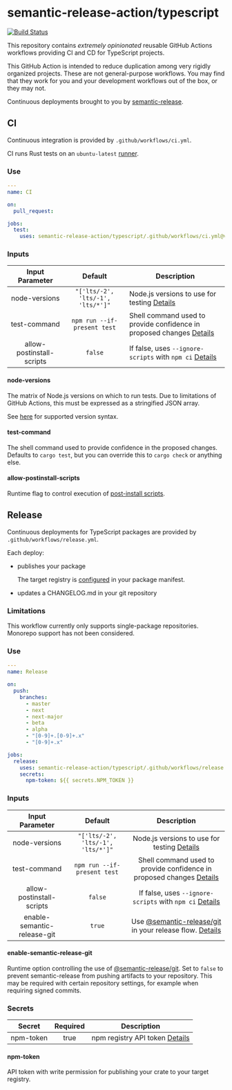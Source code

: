 # semantic-release-action/typescript

[![Build Status]](https://github.com/semantic-release-action/typescript/actions/workflows/host_release.yml)

[build status]: https://github.com/semantic-release-action/typescript/actions/workflows/host_release.yml/badge.svg?event=push

This repository contains _extremely opinionated_ reusable GitHub Actions workflows providing CI and CD for TypeScript projects.

This GitHub Action is intended to reduce duplication among very rigidly organized projects.
These are not general-purpose workflows.
You may find that they work for you and your development workflows out of the box, or they may not.

Continuous deployments brought to you by [semantic-release].

[semantic-release]: https://github.com/semantic-release/semantic-release

## CI

Continuous integration is provided by `.github/workflows/ci.yml`.

CI runs Rust tests on an `ubuntu-latest` [runner].

[runner]: https://docs.github.com/en/actions/using-github-hosted-runners/about-github-hosted-runners#supported-runners-and-hardware-resources

### Use

```yaml
---
name: CI

on:
  pull_request:

jobs:
  test:
    uses: semantic-release-action/typescript/.github/workflows/ci.yml@v1
```

### Inputs

|      Input Parameter      |              Default              | Description                                                                           |
| :-----------------------: | :-------------------------------: | ------------------------------------------------------------------------------------- |
|       node-versions       | `"['lts/-2', 'lts/-1', 'lts/*']"` | Node.js versions to use for testing [Details](#toolchain)                             |
|       test-command        |    `npm run --if-present test`    | Shell command used to provide confidence in proposed changes [Details](#test-command) |
| allow-postinstall-scripts |              `false`              | If false, uses `--ignore-scripts` with `npm ci` [Details](#allow-postinstall-scripts) |

#### node-versions

The matrix of Node.js versions on which to run tests.
Due to limitations of GitHub Actions, this must be expressed as a stringified JSON array.

See [here] for supported version syntax.

[here]: https://github.com/actions/setup-node#supported-version-syntax

#### test-command

The shell command used to provide confidence in the proposed changes.
Defaults to `cargo test`, but you can override this to `cargo check` or anything else.

#### allow-postinstall-scripts

Runtime flag to control execution of [post-install scripts].

[post-install scripts]: https://docs.npmjs.com/cli/v9/commands/npm-ci?v=true#ignore-scripts

## Release

Continuous deployments for TypeScript packages are provided by `.github/workflows/release.yml`.

Each deploy:

- publishes your package

  The target registry is [configured] in your package manifest.

- updates a CHANGELOG.md in your git repository

[configured]: https://docs.npmjs.com/cli/v9/commands/npm-publish#configuration

### Limitations

This workflow currently only supports single-package repositories.
Monorepo support has not been considered.

### Use

```yaml
---
name: Release

on:
  push:
    branches:
      - master
      - next
      - next-major
      - beta
      - alpha
      - "[0-9]+.[0-9]+.x"
      - "[0-9]+.x"

jobs:
  release:
    uses: semantic-release-action/typescript/.github/workflows/release.yml@v1
    secrets:
      npm-token: ${{ secrets.NPM_TOKEN }}
```

### Inputs

|       Input Parameter       |              Default              |                                        Description                                        |
| :-------------------------: | :-------------------------------: | :---------------------------------------------------------------------------------------: |
|        node-versions        | `"['lts/-2', 'lts/-1', 'lts/*']"` |                 Node.js versions to use for testing [Details](#toolchain)                 |
|        test-command         |    `npm run --if-present test`    |   Shell command used to provide confidence in proposed changes [Details](#test-command)   |
|  allow-postinstall-scripts  |              `false`              |   If false, uses `--ignore-scripts` with `npm ci` [Details](#allow-postinstall-scripts)   |
| enable-semantic-release-git |              `true`               | Use [@semantic-release/git] in your release flow. [Details](#enable-semantic-release-git) |

#### enable-semantic-release-git

Runtime option controlling the use of [@semantic-release/git].
Set to `false` to prevent semantic-release from pushing artifacts to your repository.
This may be required with certain repository settings, for example when requiring signed commits.

[@semantic-release/git]: https://github.com/semantic-release/git

### Secrets

|  Secret   | Required | Description                                  |
| :-------: | :------: | -------------------------------------------- |
| npm-token |   true   | npm registry API token [Details](#npm-token) |

#### npm-token

API token with write permission for publishing your crate to your target registry.
